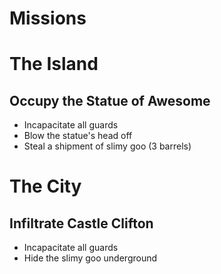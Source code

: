 Missions
===
# The Island
## Occupy the Statue of Awesome
- Incapacitate all guards
- Blow the statue's head off
- Steal a shipment of slimy goo (3 barrels)

# The City
## Infiltrate Castle Clifton
- Incapacitate all guards
- Hide the slimy goo underground
